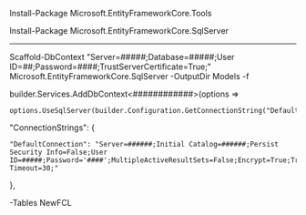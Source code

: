Install-Package Microsoft.EntityFrameworkCore.Tools

Install-Package Microsoft.EntityFrameworkCore.SqlServer
************************************************************************************************** 
 
Scaffold-DbContext "Server=#####;Database=#####;User ID=##;Password=####;TrustServerCertificate=True;" Microsoft.EntityFrameworkCore.SqlServer -OutputDir Models -f
 
builder.Services.AddDbContext<############>(options =>

    options.UseSqlServer(builder.Configuration.GetConnectionString("DefaultConnection")));

 
  "ConnectionStrings": {

    "DefaultConnection": "Server=######;Initial Catalog=######;Persist Security Info=False;User ID=#####;Password='####';MultipleActiveResultSets=False;Encrypt=True;TrustServerCertificate=true;Connection Timeout=30;"

  },



 -Tables NewFCL
 
